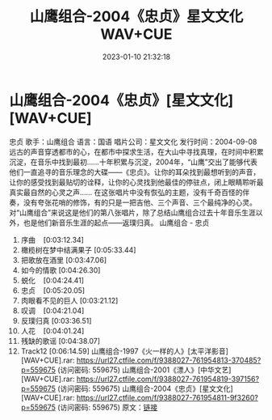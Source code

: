 ﻿---
title: 山鹰组合-2004《忠贞》星文文化WAV+CUE
date: 2023-01-10 21:32:18
categories: WAV车载音乐、镜像
tags: 华语中文
---
# 山鹰组合-2004《忠贞》[星文文化][WAV+CUE]

忠贞
歌手：山鹰组合
语言：国语
唱片公司：星文文化
发行时间：2004-09-08
远古的声音穿透都市的心，在都市中探求生活，在大山中寻找真理，在时间中积累沉淀，在音乐中找到最初……十年积累与沉淀，2004年，“山鹰”交出了能够代表他们一直追寻的音乐理念的大碟——《忠贞》。让你的耳朵找到最想听到的声音，让你的感受找到最贴切的诠释，让你的心灵找到他最佳的停驻点，闭上眼睛聆听最真实最自然的心灵之声……
在这张唱片中没有恢弘的主题，没有千奇百怪的伴奏，没有夸张花哨的修饰，有的只是一把吉他、三个声音、三个最纯净的心灵。对“山鹰组合”来说这是他们的第八张唱片，除了总结山鹰组合过去十年音乐生涯以外，也是他们新音乐生涯的起点——返璞归真。
山鹰组合 - 忠贞
01. 序曲    [0:03:12.34]
02. 橄榄树在梦中结满果子
[0:05:33.44]
03. 把歌放在酒里
[0:03:47.06]
04. 如今的情歌
[0:04:26.30]
05. 蜕化    [0:04:24.41]
06. 忠贞    [0:05:20.05]
07. 肉眼看不见的巨人
[0:03:21.12]
08. 叹调    [0:04:21.04]
09. 反璞归真
[0:03:36.51]
10. 人花    [0:04:01.24]
11. 残缺的歌谣
[0:04:38.07]
12. Track12
[0:06:14.59]
山鹰组合-1997《火一样的人》[太平洋影音][WAV+CUE].rar:
https://url27.ctfile.com/f/9388027-761954813-370485?p=559675
(访问密码: 559675)
山鹰组合-2001《漂人》[中华文艺][WAV+CUE].rar: https://url27.ctfile.com/f/9388027-761954819-397156?p=559675
(访问密码: 559675)
山鹰组合-2004《忠贞》[星文文化][WAV+CUE].rar: https://url27.ctfile.com/f/9388027-761954811-9f3260?p=559675
(访问密码: 559675)
原文：[链接](https://blog.sina.com.cn/s/blog_1647c7e76010310ng.html)